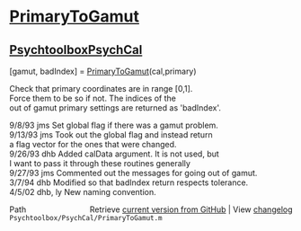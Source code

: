 # [PrimaryToGamut](PrimaryToGamut)
## [Psychtoolbox](Psychtoolbox)[PsychCal](PsychCal)

 [gamut, badIndex] = [PrimaryToGamut](PrimaryToGamut)(cal,primary)  
  
 Check that primary coordinates are in range [0,1].  
 Force them to be so if not.  The indices of the  
 out of gamut primary settings are returned as 'badIndex'.  
  
 9/8/93    jms   Set global flag if there was a gamut problem.  
 9/13/93   jms   Took out the global flag and instead return  
                 a flag vector for the ones that were changed.  
 9/26/93      dhb   Added calData argument.  It is not used, but  
                 I want to pass it through these routines generally  
 9/27/93   jms   Commented out the messages for going out of gamut.  
    3/7/94      dhb     Modified so that badIndex return respects tolerance.  
 4/5/02    dhb, ly  New naming convention.  




<div class="code_header" style="text-align:right;">
  <span style="float:left;">Path&nbsp;&nbsp;</span> <span class="counter">Retrieve <a href=
  "https://raw.github.com/Psychtoolbox-3/Psychtoolbox-3/beta/Psychtoolbox/PsychCal/PrimaryToGamut.m">current version from GitHub</a> | View <a href=
  "https://github.com/Psychtoolbox-3/Psychtoolbox-3/commits/beta/Psychtoolbox/PsychCal/PrimaryToGamut.m">changelog</a></span>
</div>
<div class="code">
  <code>Psychtoolbox/PsychCal/PrimaryToGamut.m</code>
</div>


